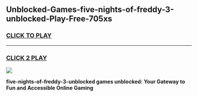 
## Unblocked-Games-five-nights-of-freddy-3-unblocked-Play-Free-705xs
<h3>
<a href="https://premium76.site?title=five-nights-of-freddy-3-unblocked&ref=18A1">CLICK TO PLAY</a></h3>
<hr>

<h3>
<a href="https://premium76.site?title=five-nights-of-freddy-3-unblocked&ref=18A1">CLICK 2 PLAY</a>
  
</h3>

<a href="https://premium76.site?title=five-nights-of-freddy-3-unblocked&ref=18A1"><img src="https://clearcache.store/games.png"></a>


**five-nights-of-freddy-3-unblocked games unblocked: Your Gateway to Fun and Accessible Online Gaming**
